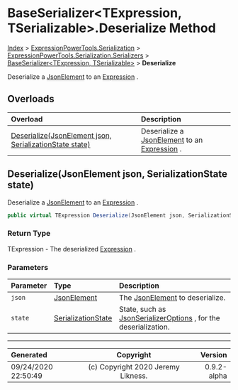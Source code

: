 ﻿# BaseSerializer&lt;TExpression, TSerializable>.Deserialize Method

[Index](../index.md) > [ExpressionPowerTools.Serialization](ExpressionPowerTools.Serialization.a.md) > [ExpressionPowerTools.Serialization.Serializers](ExpressionPowerTools.Serialization.Serializers.n.md) > [BaseSerializer<TExpression, TSerializable>](ExpressionPowerTools.Serialization.Serializers.BaseSerializer`2.cs.md) > **Deserialize**

Deserialize a [JsonElement](https://docs.microsoft.com/dotnet/api/system.text.json.jsonelement) to an [Expression](https://docs.microsoft.com/dotnet/api/system.linq.expressions.expression) .

## Overloads

| Overload | Description |
| :-- | :-- |
| [Deserialize(JsonElement json, SerializationState state)](#deserializejsonelement-json-serializationstate-state) | Deserialize a [JsonElement](https://docs.microsoft.com/dotnet/api/system.text.json.jsonelement) to an [Expression](https://docs.microsoft.com/dotnet/api/system.linq.expressions.expression) . |
## Deserialize(JsonElement json, SerializationState state)

Deserialize a [JsonElement](https://docs.microsoft.com/dotnet/api/system.text.json.jsonelement) to an [Expression](https://docs.microsoft.com/dotnet/api/system.linq.expressions.expression) .

```csharp
public virtual TExpression Deserialize(JsonElement json, SerializationState state)
```

### Return Type

TExpression - The deserialized [Expression](https://docs.microsoft.com/dotnet/api/system.linq.expressions.expression) .

### Parameters

| Parameter | Type | Description |
| :-- | :-- | :-- |
| `json` | [JsonElement](https://docs.microsoft.com/dotnet/api/system.text.json.jsonelement) | The [JsonElement](https://docs.microsoft.com/dotnet/api/system.text.json.jsonelement) to deserialize. |
| `state` | [SerializationState](ExpressionPowerTools.Serialization.Serializers.SerializationState.cs.md) | State, such as [JsonSerializerOptions](https://docs.microsoft.com/dotnet/api/system.text.json.jsonserializeroptions) , for the deserialization. |



---

| Generated | Copyright | Version |
| :-- | :-: | --: |
| 09/24/2020 22:50:49 | (c) Copyright 2020 Jeremy Likness. | 0.9.2-alpha |
